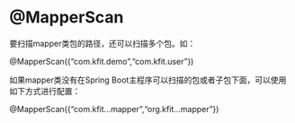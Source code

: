 # @MapperScan

要扫描mapper类包的路径，还可以扫描多个包。如：

@MapperScan({“com.kfit.demo”,“com.kfit.user”})

如果mapper类没有在Spring Boot主程序可以扫描的包或者子包下面，可以使用如下方式进行配置：

@MapperScan({“com.kfit…mapper”,“org.kfit…mapper”})
